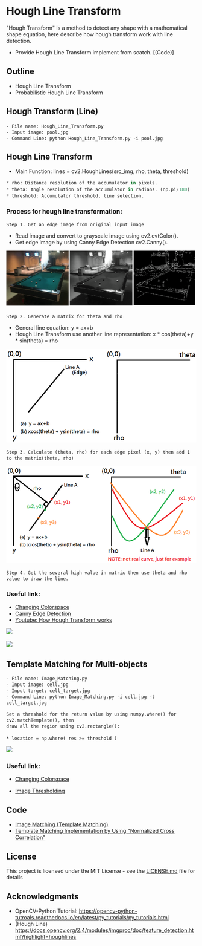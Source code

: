 # Hough Line Transform
"Hough Transform" is a method to detect any shape with a mathematical shape equation, here describe how hough transform work with line detection.

* Provide Hough Line Transform implement from scatch. [(Code)]

## Outline
- Hough Line Transform
- Probabilistic Hough Line Transform

## Hough Transform (Line)
```
- File name: Hough_Line_Transform.py
- Input image: pool.jpg
- Command Line: python Hough_Line_Transform.py -i pool.jpg
```

## Hough Line Transform

* Main Function: lines = cv2.HoughLines(src_img, rho, theta, threshold)
```python
* rho: Distance resolution of the accumulator in pixels.
* theta: Angle resolution of the accumulator in radians. (np.pi/180)
* threshold: Accumulator threshold, line selection.
```
### Process for hough line transformation:
```
Step 1. Get an edge image from original input image
```
* Read image and convert to grayscale image using cv2.cvtColor().
* Get edge image by using Canny Edge Detection cv2.Canny().

![](README_IMG/step1.png)

```
Step 2. Generate a matrix for theta and rho
```
* General line equation: y = ax+b
* Hough Line Transform use another line representation: x * cos(theta)+y * sin(theta) = rho

![](README_IMG/step2.png)

```
Step 3. Calculate (theta, rho) for each edge pixel (x, y) then add 1 to the matrix(theta, rho)
```
![](README_IMG/step3.png)
```
Step 4. Get the several high value in matrix then use theta and rho value to draw the line.
```

### Useful link:

- [Changing Colorspace](https://github.com/Hank-Tsou/Computer-Vision-OpenCV-Python/tree/master/tutorials/Image_Processing/1_Changing_colorspace)
- [Canny Edge Detection](https://github.com/Hank-Tsou/Computer-Vision-OpenCV-Python/tree/master/tutorials/Image_Processing/6_Canny_Edge_Detection)
- [Youtube: How Hough Transform works](https://www.youtube.com/watch?v=4zHbI-fFIlI)

![](README_IMG/lin5e.png)
    
    
![](README_IMG/temp_match.png)

## Template Matching for Multi-objects
```
- File name: Image_Matching.py 
- Input image: cell.jpg
- Input target: cell_target.jpg
- Command Line: python Image_Matching.py -i cell.jpg -t cell_target.jpg
```
```
Set a threshold for the return value by using numpy.where() for cv2.matchTemplate(), then 
draw all the region using cv2.rectangle():

* location = np.where( res >= threshold )
```

![](README_IMG/multi_match.png)

### Useful link:

- [Changing Colorspace](https://github.com/Hank-Tsou/Computer-Vision-OpenCV-Python/tree/master/tutorials/Image_Processing/1_Changing_colorspace)

- [Image Thresholding](https://github.com/Hank-Tsou/Computer-Vision-OpenCV-Python/tree/master/tutorials/Image_Processing/2_Image_Thresholding)

## Code
- [Image Matching (Template Matching)](https://github.com/Hank-Tsou/Computer-Vision-OpenCV-Python/tree/master/tutorials/Image_Processing/10_Image_Matching)
- [Template Matching Implementation by Using "Normalized Cross Correlation"](https://github.com/Hank-Tsou/Template-Matching)

## License

This project is licensed under the MIT License - see the [LICENSE.md](LICENSE.md) file for details

## Acknowledgments

* OpenCV-Python Tutorial: https://opencv-python-tutroals.readthedocs.io/en/latest/py_tutorials/py_tutorials.html
* (Hough Line) https://docs.opencv.org/2.4/modules/imgproc/doc/feature_detection.html?highlight=houghlines
